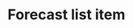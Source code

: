 # Forecast list item 


[Git branch]:(https://github.com/codiku/react-native-meteo/tree/016-EN-forecast-list-item)